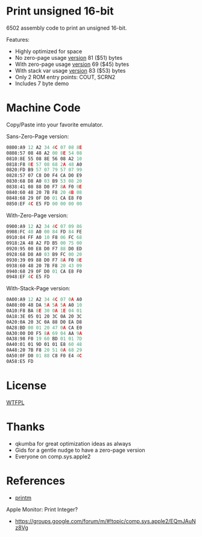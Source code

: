 # Print unsigned 16-bit

6502 assembly code to print an unsigned 16-bit.

Features:

* Highly optimized for space
* No zero-page usage   [version](print_uint16.s)    81 ($51) bytes
* With zero-page usage [version](print_uint16_zp.s) 69 ($45) bytes
* With stack var usage [version](print_uint16_sp.s) 83 ($53) bytes
* Only 2 ROM entry points: COUT, SCRN2
* Includes 7 byte demo

# Machine Code

Copy/Paste into your favorite emulator.

Sans-Zero-Page version:

```asm
0800:A9 12 A2 34 4C 07 08 8E
0808:57 08 48 A2 00 8E 54 08
0810:8E 55 08 8E 56 08 A2 10
0818:F8 0E 57 08 68 2A 48 A0
0820:FD B9 57 07 79 57 07 99
0828:57 07 C8 D0 F4 CA D0 E9
0830:68 D8 A0 03 B9 53 08 20
0838:41 08 88 D0 F7 8A F0 0E
0840:60 48 20 7B F8 20 4B 08
0848:68 29 0F D0 01 CA E8 F0
0850:EF 4C E5 FD 00 00 00 00
```

With-Zero-Page version:

```asm
0900:A9 12 A2 34 4C 07 09 86
0908:FC 48 A0 00 84 FD 84 FE
0910:84 FF A0 10 F8 06 FC 68
0918:2A 48 A2 FD B5 00 75 00
0920:95 00 E8 D0 F7 88 D0 ED
0928:68 D8 A0 03 B9 FC 00 20
0930:39 09 88 D0 F7 8A F0 0E
0938:60 48 20 7B F8 20 43 09
0940:68 29 0F D0 01 CA E8 F0
0948:EF 4C E5 FD
```

With-Stack-Page version:

```asm
0A00:A9 12 A2 34 4C 07 0A A0
0A08:00 48 DA 5A 5A 5A A0 10
0A10:F8 BA 8E 30 0A 1E 04 01
0A18:3E 05 01 20 3C 0A 20 3C
0A20:0A 20 3C 0A 88 D0 EA D8
0A28:BD 00 01 20 47 0A CA E0
0A30:00 D0 F5 8A 69 04 AA 9A
0A38:98 F0 19 60 BD 01 01 7D
0A40:01 01 9D 01 01 E8 60 48
0A48:20 7B F8 20 51 0A 68 29
0A50:0F D0 01 88 C8 F0 E4 4C
0A58:E5 FD
```

# License

[WTFPL](http://www.wtfpl.net/)


# Thanks

* qkumba for great optimization ideas as always
* Gids for a gentle nudge to have a zero-page version
* Everyone on comp.sys.apple2


# References

* [printm](https://github.com/Michaelangel007/apple2_printm)

Apple Monitor: Print Integer?
* https://groups.google.com/forum/m/#!topic/comp.sys.apple2/EQmJAuNz8Vg 

